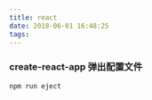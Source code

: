 ```yaml
---
title: react
date: 2018-06-01 16:48:25
tags:
---
```


### create-react-app 弹出配置文件
```bash
npm run eject
```
